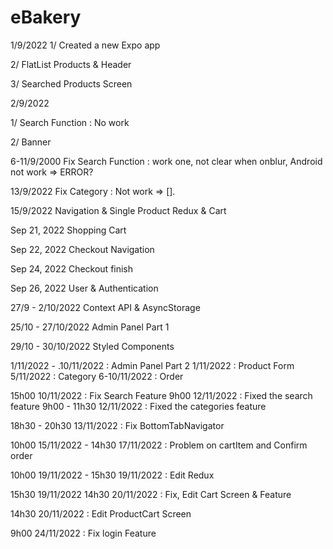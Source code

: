 # eBakery

1/9/2022
1/ Created a new Expo app

2/ FlatList Products & Header

3/ Searched Products Screen

2/9/2022

1/ Search Function : No work

2/ Banner

6-11/9/2000
Fix Search Function : work one, not clear when onblur, Android not work => ERROR?

13/9/2022
Fix Category : Not work => [].

15/9/2022
Navigation & Single Product
Redux & Cart

Sep 21, 2022
Shopping Cart

Sep 22, 2022
Checkout Navigation

Sep 24, 2022
Checkout finish

Sep 26, 2022
User & Authentication

27/9 - 2/10/2022
Context API & AsyncStorage

25/10 - 27/10/2022
Admin Panel Part 1

29/10 - 30/10/2022
Styled Components

1/11/2022 - .10/11/2022 : Admin Panel Part 2
1/11/2022 : Product Form
5/11/2022 : Category
6-10/11/2022 : Order

15h00 10/11/2022 : Fix Search Feature
9h00 12/11/2022 : Fixed the search feature
9h00 - 11h30 12/11/2022 : Fixed the categories feature

18h30 - 20h30 13/11/2022 : Fix BottomTabNavigator

10h00 15/11/2022 - 14h30 17/11/2022 : Problem on cartItem and Confirm order

10h00 19/11/2022 - 15h30 19/11/2022 : Edit Redux

15h30 19/11/2022 14h30 20/11/2022 : Fix, Edit Cart Screen & Feature

14h30 20/11/2022 : Edit ProductCart Screen

9h00 24/11/2022 : Fix login Feature
